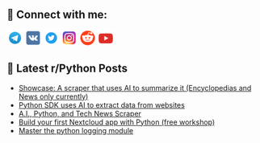 ## 🔎 Connect with me:
[<img src="https://github.com/bullbesh/bullbesh/blob/main/images/Telegram.png" width="32" height="32" />](https://t.me/bullbesh)
[<img src="https://github.com/bullbesh/bullbesh/blob/main/images/VK.png" width="32" height="32" />](https://vk.com/bullbesh)
[<img src="https://github.com/bullbesh/bullbesh/blob/main/images/Twitter.png" width="32" height="32" />](https://twitter.com/bullbesh1)
[<img src="https://github.com/bullbesh/bullbesh/blob/main/images/Instagram.png" width="32" height="32" />](https://www.instagram.com/bullbesh)
[<img src="https://github.com/bullbesh/bullbesh/blob/main/images/Reddit.png" width="32" height="32" />](https://www.reddit.com/user/bullbesh)
[<img src="https://github.com/bullbesh/bullbesh/blob/main/images/YouTube.png" width="32" height="32" />](https://www.youtube.com/channel/UCtfjRs6uzgq5mfm8S06WTcg)

## 📕 Latest r/Python Posts
<!-- BLOG-POST-LIST:START -->
- [Showcase: A scraper that uses AI to summarize it &lpar;Encyclopedias and News only currently&rpar;](https://www.reddit.com/r/Python/comments/1eyusaf/showcase_a_scraper_that_uses_ai_to_summarize_it/)
- [Python SDK uses AI to extract data from websites](https://www.reddit.com/r/Python/comments/1eyqlfe/python_sdk_uses_ai_to_extract_data_from_websites/)
- [A.I., Python, and Tech News Scraper](https://www.reddit.com/r/Python/comments/1eyq3fy/ai_python_and_tech_news_scraper/)
- [Build your first Nextcloud app with Python &lpar;free workshop&rpar;](https://www.reddit.com/r/Python/comments/1eyomup/build_your_first_nextcloud_app_with_python_free/)
- [Master the python logging module](https://www.reddit.com/r/Python/comments/1eyn4n7/master_the_python_logging_module/)
<!-- BLOG-POST-LIST:END -->
